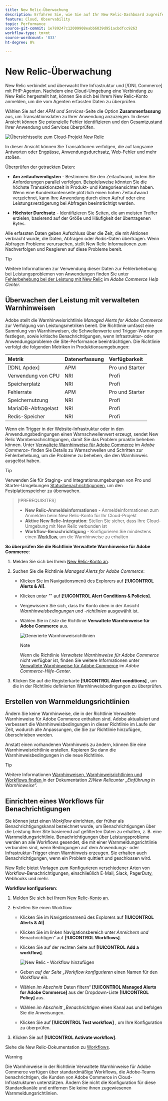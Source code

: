 ```yaml
---
title: New Relic-Überwachung
description: Erfahren Sie, wie Sie auf Ihr New Relic-Dashboard zugreifen und Daten aus Ihrem Adobe Commerce in einem Cloud-Infrastrukturprojekt analysieren können.
feature: Cloud, Observability
topic: Performance
source-git-commit: 1e789247c12009908eabb6039d951acbdfcc9263
workflow-type: tm+mt
source-wordcount: '833'
ht-degree: 0%

---
```


# New Relic-Überwachung

New Relic verbindet und überwacht Ihre Infrastruktur und [!DNL Commerce] mit PHP-Agenten. Nachdem eine Cloud-Umgebung eine Verbindung zu New Relic hergestellt hat, können Sie sich bei Ihrem New Relic-Konto anmelden, um die vom Agenten erfassten Daten zu überprüfen.

Wählen Sie auf der _APM und Services_-Seite die Option **Zusammenfassung** aus, um Transaktionsdaten zu Ihrer Anwendung anzuzeigen. In dieser Ansicht können Sie potenzielle Fehler identifizieren und den Gesamtzustand Ihrer Anwendung und Services überprüfen.

![Übersichtsseite zum Cloud-Projekt New Relic](../../assets/new-relic/dashboard.png)

In dieser Ansicht können Sie Transaktionen verfolgen, die auf langsame Antworten oder Engpässe, Anwendungsdurchsatz, Web-Fehler und mehr stoßen.

Überprüfen der getrackten Daten:

- **Am zeitaufwendigsten** - Bestimmen Sie den Zeitaufwand, indem Sie Anforderungen parallel verfolgen. Beispielsweise könnten Sie die höchste Transaktionszeit in Produkt- und Kategorieansichten haben. Wenn eine Kundenkontenseite plötzlich einen hohen Zeitaufwand verzeichnet, kann Ihre Anwendung durch einen Aufruf oder eine Leistungsverzögerung bei Abfragen beeinträchtigt werden.

- **Höchster Durchsatz** - Identifizieren Sie Seiten, die am meisten Treffer erzielen, basierend auf der Größe und Häufigkeit der übertragenen Bytes.

Alle erfassten Daten geben Aufschluss über die Zeit, die mit Aktionen verbracht wurde, die Daten, Abfragen oder _Redis_-Daten übertragen. Wenn Abfragen Probleme verursachen, stellt New Relic Informationen zum Nachverfolgen und Reagieren auf diese Probleme bereit.

>[!TIP]
>
>Weitere Informationen zur Verwendung dieser Daten zur Fehlerbehebung bei Leistungsproblemen von Anwendungen finden Sie unter [Fehlerbehebung bei der Leistung mit New Relic](https://experienceleague.adobe.com/docs/commerce-knowledge-base/kb/troubleshooting/miscellaneous/troubleshoot-performance-using-new-relic-on-magento-commerce.html?lang=de) im _Adobe Commerce Help Center_.

## Überwachen der Leistung mit verwalteten Warnhinweisen

Adobe stellt die Warnhinweisrichtlinie _Managed Alerts for Adobe Commerce_ zur Verfolgung von Leistungsmetriken bereit. Die Richtlinie umfasst eine Sammlung von Warnhinweisen, die Schwellenwerte und Trigger-Warnungen festlegen, sowie kritische Benachrichtigungen, wenn Infrastruktur- oder Anwendungsprobleme die Site-Performance beeinträchtigen. Die Richtlinie verfolgt die folgenden Metriken in Produktionsumgebungen:

| Metrik | Datenerfassung | Verfügbarkeit |
|:-------------------|:----------------|:----------------|
| [!DNL Apdex] | APM | Pro und Starter |
| Verwendung von CPU | NRI | Profi |
| Speicherplatz | NRI | Profi |
| Fehlerrate | APM | Pro und Starter |
| Speichernutzung | NRI | Profi |
| MariaDB-Abfragelast | NRI | Profi |
| Redis-Speicher | NRI | Profi |

Wenn ein Trigger in der Website-Infrastruktur oder in den Anwendungsbedingungen einen Warnschwellenwert erzeugt, sendet New Relic Warnbenachrichtigungen, damit Sie das Problem proaktiv beheben können. Unter [Verwaltete Warnhinweise für Adobe Commerce](https://experienceleague.adobe.com/docs/commerce-knowledge-base/kb/support-tools/managed-alerts/managed-alerts-for-magento-commerce.html?lang=de) im _Adobe Commerce-_ finden Sie Details zu Warnschwellen und Schritten zur Fehlerbehebung, um die Probleme zu beheben, die den Warnhinweis ausgelöst haben.

>[!TIP]
>
>Verwenden Sie für Staging- und Integrationsumgebungen von Pro und Starter-Umgebungen [Statusbenachrichtigungen](../integrations/health-notifications.md), um den Festplattenspeicher zu überwachen.

>[!PREREQUISITES]
>
>- **New Relic-Anmeldeinformationen** - Anmeldeinformationen zum Anmelden beim New Relic-Konto für Ihr Cloud-Projekt
>- **Aktive New Relic-Integration**: Stellen Sie sicher, dass Ihre Cloud-Umgebung mit New Relic verbunden ist
>- **Workflow-Benachrichtigung** - Konfigurieren Sie mindestens einen [Workflow](#set-up-a-workflow-for-notifications), um die Warnhinweise zu erhalten

**So überprüfen Sie die Richtlinie Verwaltete Warnhinweise für Adobe Commerce**:

1. Melden Sie sich bei Ihrem [New Relic-Konto an](https://login.newrelic.com/login).

1. Suchen Sie die Richtlinie _Managed Alerts for Adobe Commerce_:

   - Klicken Sie im Navigationsmenü des Explorers auf **[!UICONTROL Alerts & AI]**.

   - Klicken _unter &quot;_&quot; auf **[!UICONTROL Alert Conditions & Policies]**.

   - Vergewissern Sie sich, dass Ihr Konto oben in der Ansicht _Warnhinweisbedingungen und -richtlinien_ ausgewählt ist.

   - Wählen Sie in _Liste_ die Richtlinie **Verwaltete Warnhinweise für Adobe Commerce** aus.

     ![Generierte Warnhinweisrichtlinien](../../assets/new-relic/managed-alerts-policy.png)

     >[!NOTE]
     >
     >Wenn die Richtlinie _Verwaltete Warnhinweise für Adobe Commerce_ nicht verfügbar ist, finden Sie weitere Informationen unter [Verwaltete Warnhinweise für Adobe Commerce](https://experienceleague.adobe.com/docs/commerce-knowledge-base/kb/support-tools/managed-alerts/managed-alerts-for-magento-commerce.html?lang=de) im _Adobe Commerce-Hilfe-Center_.

1. Klicken Sie auf die Registerkarte **[!UICONTROL Alert conditions]** , um die in der Richtlinie definierten Warnhinweisbedingungen zu überprüfen.

## Erstellen von Warnmeldungsrichtlinien

Ändern Sie keine Warnhinweise, die in der Richtlinie Verwaltete Warnhinweise für Adobe Commerce enthalten sind. Adobe aktualisiert und verbessert die Warnhinweisbedingungen in dieser Richtlinie im Laufe der Zeit, wodurch alle Anpassungen, die Sie zur Richtlinie hinzufügen, überschrieben werden.

Anstatt einen vorhandenen Warnhinweis zu ändern, können Sie eine Warnhinweisrichtlinie erstellen. Kopieren Sie dann die Warnhinweisbedingungen in die neue Richtlinie.

>[!TIP]
>
>Weitere Informationen [ Warnhinweisen, Warnhinweisrichtlinien und Workflows finden ](https://docs.newrelic.com/docs/alerts/overview/) in der Dokumentation _2&rbrace;New Relicunter „Einführung in Warnhinweise“._

## Einrichten eines Workflows für Benachrichtigungen

Sie können jetzt einen _Workflow_ einrichten, der früher als Benachrichtigungskanal bezeichnet wurde, um Benachrichtigungen über die Leistung Ihrer Site basierend auf gefilterten Daten zu erhalten, z. B. eine Warnmeldungsrichtlinie. Benachrichtigungen über Leistungsprobleme werden an alle Workflows gesendet, die mit einer Warnmeldungsrichtlinie verbunden sind, wenn Bedingungen auf dem Anwendungs- oder Infrastruktur-Trigger einen Warnhinweis erzeugen. Sie erhalten auch Benachrichtigungen, wenn ein Problem quittiert und geschlossen wird.

New Relic bietet Vorlagen zum Konfigurieren verschiedener Arten von Workflow-Benachrichtigungen, einschließlich E-Mail, Slack, PagerDuty, Webhooks und mehr.

**Workflow konfigurieren**:

1. Melden Sie sich bei Ihrem [New Relic-Konto an](https://login.newrelic.com/login).

1. Erstellen Sie einen Workflow.

   - Klicken Sie im Navigationsmenü des Explorers auf **[!UICONTROL Alerts & AI]**.

   - Klicken Sie im linken Navigationsbereich unter _Anreichern und_ Benachrichtigen“ auf **[!UICONTROL Workflows]**.

   - Klicken Sie auf der rechten Seite auf **[!UICONTROL Add a workflow]**.

     ![New Relic - Workflow hinzufügen](../../assets/new-relic/add-a-workflow.png)

   - Geben _auf der Seite „Workflow konfigurieren_ einen Namen für den Workflow ein.

   - Wählen _im Abschnitt_ Daten filtern“ **[!UICONTROL Managed Alerts for Adobe Commerce]** aus der Dropdown-Liste **[!UICONTROL Policy]** aus.

   - Wählen _im Abschnitt „Benachrichtigen_ einen Kanal aus und befolgen Sie die Anweisungen.

   - Klicken Sie auf **[!UICONTROL Test workflow]** , um Ihre Konfiguration zu überprüfen.

1. Klicken Sie auf **[!UICONTROL Activate workflow]**.

Siehe die New Relic-Dokumentation zu [Workflows](https://docs.newrelic.com/docs/alerts-applied-intelligence/applied-intelligence/incident-workflows/incident-workflows/).

>[!WARNING]
>
>Die Warnhinweise in der Richtlinie Verwaltete Warnhinweise für Adobe Commerce verfügen über standardmäßige Workflows, die Adobe-Teams benachrichtigen, die Kunden von Adobe Commerce in Cloud-Infrastrukturen unterstützen. Ändern Sie nicht die Konfiguration für diese Standardkanäle und entfernen Sie keine ihnen zugewiesenen Warnmeldungsrichtlinien.
